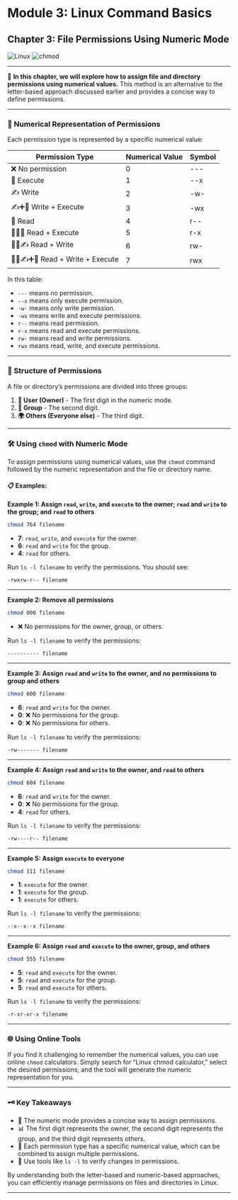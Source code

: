 # Module 3: Linux Command Basics

## Chapter 3: File Permissions Using Numeric Mode
![Linux](https://img.shields.io/badge/Linux-Fundamentals-green) 
![chmod](https://img.shields.io/badge/Command-chmod-orange)

---

📘 **In this chapter, we will explore how to assign file and directory permissions using numerical values.** This method is an alternative to the letter-based approach discussed earlier and provides a concise way to define permissions.

---

### 🔢 Numerical Representation of Permissions

Each permission type is represented by a specific numerical value:

| Permission Type             | Numerical Value | Symbol  |
|-----------------------------|-----------------|---------|
| ❌ No permission             | 0               | ---     |
| 🏃 Execute                   | 1               | --x     |
| ✍️ Write                     | 2               | -w-     |
| ✍️➕🏃 Write + Execute         | 3               | -wx     |
| 📖 Read                      | 4               | r--     |
| 📖➕🏃 Read + Execute          | 5               | r-x     |
| 📖➕✍️ Read + Write            | 6               | rw-     |
| 📖➕✍️➕🏃 Read + Write + Execute | 7               | rwx     |

In this table:
- `---` means no permission.
- `--x` means only execute permission.
- `-w-` means only write permission.
- `-wx` means write and execute permissions.
- `r--` means read permission.
- `r-x` means read and execute permissions.
- `rw-` means read and write permissions.
- `rwx` means read, write, and execute permissions.

---

### 📂 Structure of Permissions

A file or directory’s permissions are divided into three groups:

1. **👤 User (Owner)** - The first digit in the numeric mode.
2. **👥 Group** - The second digit.
3. **🌍 Others (Everyone else)** - The third digit.

---

### 🛠️ Using `chmod` with Numeric Mode

To assign permissions using numerical values, use the `chmod` command followed by the numeric representation and the file or directory name.

#### 📋 Examples:

**Example 1: Assign `read`, `write`, and `execute` to the owner; `read` and `write` to the group; and `read` to others**

```bash
chmod 764 filename
```

- **7**: `read`, `write`, and `execute` for the owner.
- **6**: `read` and `write` for the group.
- **4**: `read` for others.

Run `ls -l filename` to verify the permissions. You should see:

```
-rwxrw-r-- filename
```

---

**Example 2: Remove all permissions**

```bash
chmod 000 filename
```

- ❌ No permissions for the owner, group, or others.

Run `ls -l filename` to verify the permissions:

```
---------- filename
```

---

**Example 3: Assign `read` and `write` to the owner, and no permissions to group and others**

```bash
chmod 600 filename
```

- **6**: `read` and `write` for the owner.
- **0**: ❌ No permissions for the group.
- **0**: ❌ No permissions for others.

Run `ls -l filename` to verify the permissions:

```
-rw------- filename
```

---

**Example 4: Assign `read` and `write` to the owner, and `read` to others**

```bash
chmod 604 filename
```

- **6**: `read` and `write` for the owner.
- **0**: ❌ No permissions for the group.
- **4**: `read` for others.

Run `ls -l filename` to verify the permissions:

```
-rw----r-- filename
```

---

**Example 5: Assign `execute` to everyone**

```bash
chmod 111 filename
```

- **1**: `execute` for the owner.
- **1**: `execute` for the group.
- **1**: `execute` for others.

Run `ls -l filename` to verify the permissions:

```
--x--x--x filename
```

---

**Example 6: Assign `read` and `execute` to the owner, group, and others**

```bash
chmod 555 filename
```

- **5**: `read` and `execute` for the owner.
- **5**: `read` and `execute` for the group.
- **5**: `read` and `execute` for others.

Run `ls -l filename` to verify the permissions:

```
-r-xr-xr-x filename
```

---

### 🌐 Using Online Tools

If you find it challenging to remember the numerical values, you can use online `chmod` calculators. Simply search for “Linux chmod calculator,” select the desired permissions, and the tool will generate the numeric representation for you.

---

### 🗝️ Key Takeaways

- 🔢 The numeric mode provides a concise way to assign permissions.
- 📊 The first digit represents the owner, the second digit represents the group, and the third digit represents others.
- 🎯 Each permission type has a specific numerical value, which can be combined to assign multiple permissions.
- 🧰 Use tools like `ls -l` to verify changes in permissions.

By understanding both the letter-based and numeric-based approaches, you can efficiently manage permissions on files and directories in Linux.

---
